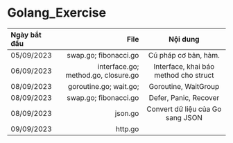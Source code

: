 # Golang_Exercise

Ngày bắt đầu | File | Nội dung
| :--- | ---: | :---:
05/09/2023  | swap.go; fibonacci.go | Cú pháp cơ bản, hàm.
06/09/2023  | interface.go; method.go, closure.go | Interface, khai báo method cho struct
08/09/2023  | goroutine.go; wait.go; | Goroutine, WaitGroup
08/09/2023  | swap.go; fibonacci.go | Defer, Panic, Recover
08/09/2023  | json.go | Convert dữ liệu của Go sang JSON
09/09/2023  | http.go | 

